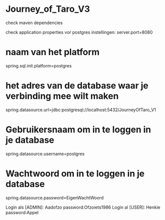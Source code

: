 # Journey_of_Taro_V3

check maven dependencies

check application properties vor postgres instellingen:
server.port=8080
# naam van het platform
spring.sql.init.platform=postgres
# het adres van de database waar je verbinding mee wilt maken
spring.datasource.url=jdbc:postgresql://localhost:5432/JourneyOfTaro_V1
# Gebruikersnaam om in te loggen in je database
spring.datasource.username=postgres
# Wachtwoord om in te loggen in je database
spring.datasource.password=EigenWachtWoord

Login als [ADMIN]: Aadofzo password:Ofzoiets1986
Login al [USER]: Henkie password:Appel
